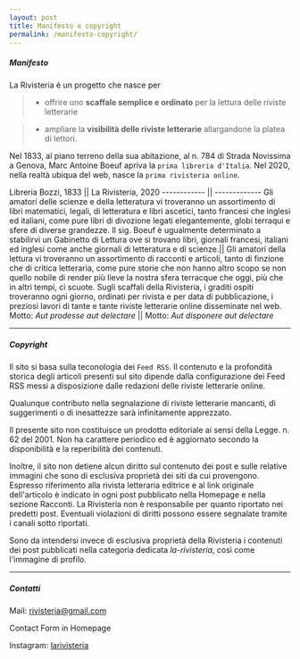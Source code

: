```yaml
---
layout: post
title: Manifesto e copyright
permalink: /manifesto-copyright/
---
```


##### Manifesto

La Rivisteria è un progetto che nasce per

> * offrire uno **scaffale semplice e ordinato** per la lettura delle riviste letterarie

> * ampliare la **visibilità delle riviste letterarie** allargandone la platea di lettori.



Nel 1833, al piano terreno della sua abitazione, al n. 784 di Strada Novissima a Genova, Marc Antoine Boeuf apriva la `prima libreria d'Italia`. Nel 2020, nella realtà ubiqua del web, nasce la `prima rivisteria online`.

Libreria Bozzi, 1833 || La Rivisteria, 2020
------------ || -------------
Gli amatori delle scienze e della letteratura vi troveranno un assortimento di libri matematici, legali, di letteratura e libri ascetici, tanto francesi che inglesi ed italiani, come pure libri di divozione legati elegantemente, globi terraqui e sfere di diverse grandezze. Il sig. Boeuf è ugualmente determinato a stabilirvi un Gabinetto di Lettura ove si trovano libri, giornali francesi, italiani ed inglesi come anche giornali di letteratura e di scienze.|| Gli amatori della lettura vi troveranno un assortimento di racconti e articoli, tanto di finzione che di critica letteraria, come pure storie che non hanno altro scopo se non quello nobile di render più lieve la nostra sfera terracque che oggi, più che in altri tempi, ci scuote. Sugli scaffali della Rivisteria, i graditi ospiti troveranno ogni giorno, ordinati per rivista e per data di pubblicazione, i preziosi lavori di tante e tante riviste letterarie online disseminate nel web.
Motto: *Aut prodesse aut delectare* || Motto: *Aut disponere aut delectare*

***



##### Copyright

Il sito si basa sulla teconologia dei `Feed RSS`. Il contenuto e la profondità storica degli articoli presenti sul sito dipende dalla configurazione dei Feed RSS messi a disposizione dalle redazioni delle riviste letterarie online.

Qualunque contributo nella segnalazione di riviste letterarie mancanti, di suggerimenti o di inesattezze sarà infinitamente apprezzato.

Il presente sito non costituisce un prodotto editoriale ai sensi della Legge. n. 62 del 2001. Non ha carattere periodico ed è aggiornato secondo la disponibilità e la reperibilità dei contenuti.

Inoltre, il sito non detiene alcun diritto sul contenuto dei post e sulle relative immagini che sono di esclusiva proprietà dei siti da cui provengono. Espresso riferimento alla rivista letteraria editrice e al link originale dell'articolo è indicato in ogni post pubblicato nella Homepage e nella sezione Racconti. La Rivisteria non è responsabile per quanto riportato nei predetti post. Eventuali violazioni di diritti possono essere segnalate tramite i canali sotto riportati.

Sono da intendersi invece di esclusiva proprietà della Rivisteria i contenuti dei post pubblicati nella categoria dedicata *la-rivisteria*, così come l'immagine di profilo.

***



##### Contatti

Mail: rivisteria@gmail.com

Contact Form in Homepage

Instagram: [larivisteria](https://www.instagram.com/larivisteria/)
